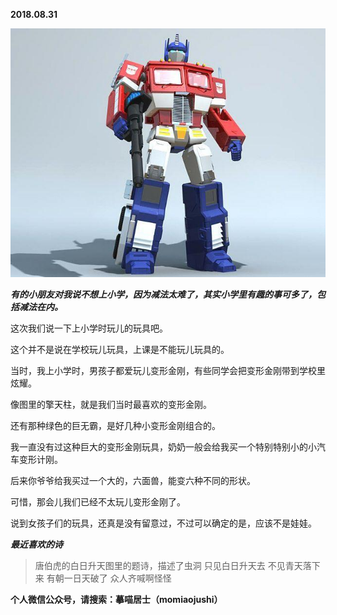 
          
            
**2018.08.31**



![](img/51001-7e25b2cd68a7033f.jpeg)




***有的小朋友对我说不想上小学，因为减法太难了，其实小学里有趣的事可多了，包括减法在内。***

这次我们说一下上小学时玩儿的玩具吧。

这个并不是说在学校玩儿玩具，上课是不能玩儿玩具的。

当时，我上小学时，男孩子都爱玩儿变形金刚，有些同学会把变形金刚带到学校里炫耀。

像图里的擎天柱，就是我们当时最喜欢的变形金刚。

还有那种绿色的巨无霸，是好几种小变形金刚组合的。

我一直没有过这种巨大的变形金刚玩具，奶奶一般会给我买一个特别特别小的小汽车变形计刚。

后来你爷爷给我买过一个大的，六面兽，能变六种不同的形状。

可惜，那会儿我们已经不太玩儿变形金刚了。

说到女孩子们的玩具，还真是没有留意过，不过可以确定的是，应该不是娃娃。


***最近喜欢的诗***
>唐伯虎的白日升天图里的题诗，描述了虫洞
只见白日升天去
不见青天落下来
有朝一日天破了
众人齐喊啊怪怪




**个人微信公众号，请搜索：摹喵居士（momiaojushi）**

          
        